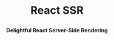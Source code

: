 <h1 align="center">
  <p align="center">React SSR</p>
  <p align="center" style="font-size: 0.5em">Delightful React Server-Side Rendering</p>
</h1>